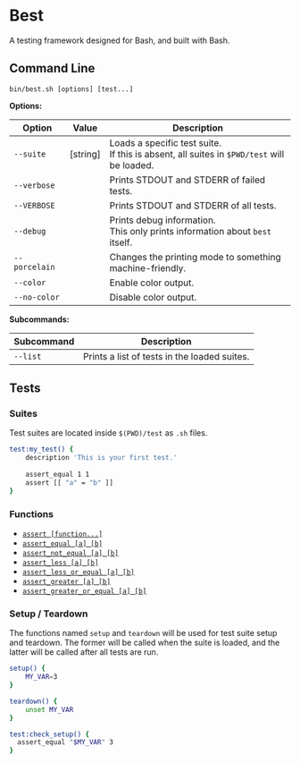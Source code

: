 # Best
A testing framework designed for Bash, and built with Bash.



## Command Line

```shell
bin/best.sh [options] [test...]
```

**Options:**

| Option        | Value      | Description                                                  |
| ------------- | ---------- | ------------------------------------------------------------ |
| `--suite`     | \[string\] | Loads a specific test suite.<br />If this is absent, all suites in `$PWD/test` will be loaded. |
| `--verbose`   |            | Prints STDOUT and STDERR of failed tests.                    |
| `--VERBOSE`   |            | Prints STDOUT and STDERR of all tests.                       |
| `--debug`     |            | Prints debug information.<br />This only prints information about `best` itself. |
| `--porcelain` |            | Changes the printing mode to something machine-friendly.     |
| `--color`     |            | Enable color output.                                         |
| `--no-color`  |            | Disable color output.                                        |

**Subcommands:**

| Subcommand | Description                                  |
| ---------- | -------------------------------------------- |
| `--list`   | Prints a list of tests in the loaded suites. |





## Tests

### Suites

Test suites are located inside `$(PWD)/test` as `.sh` files.

```bash
test:my_test() {  
    description 'This is your first test.'
    
    assert_equal 1 1
    assert [[ "a" = "b" ]]
}
```



### Functions

- [`assert [function...]`](docs/fn_assert.md)
- [`assert_equal [a] [b]`](docs/fn_assert_equal.md)
- [`assert_not_equal [a] [b]`](docs/fn_assert_not_equal.md)
- [`assert_less [a] [b]`](docs/fn_assert_less.md)
- [`assert_less_or_equal [a] [b]`](docs/fn_assert_less_or_equal.md)
- [`assert_greater [a] [b]`](docs/fn_assert_greater.md)
- [`assert_greater_or_equal [a] [b]`](docs/fn_assert_greater_or_equal.md)

### 

### Setup / Teardown

The functions named `setup` and `teardown` will be used for test suite setup and teardown.
The former will be called when the suite is loaded, and the latter will be called after all tests are run.

```bash
setup() {
	MY_VAR=3
}

teardown() {
	unset MY_VAR
}

test:check_setup() {
  assert_equal "$MY_VAR" 3
}
```


